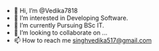 - 👋 Hi, I’m @Vedika7818
- 👀 I’m interested in Developing Software.
- 🌱 I’m currently Pursuing BSc IT.
- 💞️ I’m looking to collaborate on ...
- 📫 How to reach me singhvedika517@gmail.com

<!---
Vedika7818/Vedika7818 is a ✨ special ✨ repository because its `README.md` (this file) appears on your GitHub profile.
You can click the Preview link to take a look at your changes.
--->
